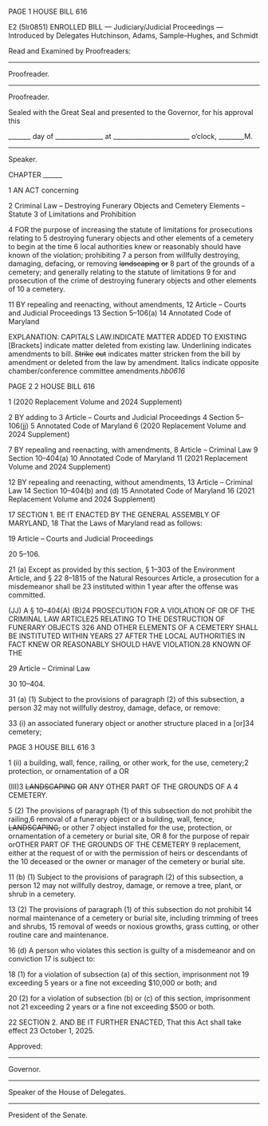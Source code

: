 PAGE 1
HOUSE BILL 616

E2 (5lr0851)
ENROLLED BILL
— Judiciary/Judicial Proceedings —
Introduced by Delegates Hutchinson, Adams, Sample–Hughes, and Schmidt

Read and Examined by Proofreaders:

_______________________________________________
Proofreader.
_______________________________________________
Proofreader.

Sealed with the Great Seal and presented to the Governor, for his approval this

_______ day of _______________ at ________________________ o’clock, ________M.

______________________________________________
Speaker.

CHAPTER ______

1 AN ACT concerning

2 Criminal Law – Destroying Funerary Objects and Cemetery Elements – Statute
3 of Limitations and Prohibition

4 FOR the purpose of increasing the statute of limitations for prosecutions relating to
5 destroying funerary objects and other elements of a cemetery to begin at the time
6 local authorities knew or reasonably should have known of the violation; prohibiting
7 a person from willfully destroying, damaging, defacing, or removing ~~landscaping~~ ~~or~~
8 part of the grounds of a cemetery; and generally relating to the statute of limitations
9 for and prosecution of the crime of destroying funerary objects and other elements of
10 a cemetery.

11 BY repealing and reenacting, without amendments,
12 Article – Courts and Judicial Proceedings
13 Section 5–106(a)
14 Annotated Code of Maryland

EXPLANATION: CAPITALS LAW.INDICATE MATTER ADDED TO EXISTING
[Brackets] indicate matter deleted from existing law.
Underlining indicates amendments to bill.
~~Strike~~ ~~out~~ indicates matter stricken from the bill by amendment or deleted from the law by
amendment.
Italics indicate opposite chamber/conference committee amendments.*hb0616*

PAGE 2
2 HOUSE BILL 616

1 (2020 Replacement Volume and 2024 Supplement)

2 BY adding to
3 Article – Courts and Judicial Proceedings
4 Section 5–106(jj)
5 Annotated Code of Maryland
6 (2020 Replacement Volume and 2024 Supplement)

7 BY repealing and reenacting, with amendments,
8 Article – Criminal Law
9 Section 10–404(a)
10 Annotated Code of Maryland
11 (2021 Replacement Volume and 2024 Supplement)

12 BY repealing and reenacting, without amendments,
13 Article – Criminal Law
14 Section 10–404(b) and (d)
15 Annotated Code of Maryland
16 (2021 Replacement Volume and 2024 Supplement)

17 SECTION 1. BE IT ENACTED BY THE GENERAL ASSEMBLY OF MARYLAND,
18 That the Laws of Maryland read as follows:

19 Article – Courts and Judicial Proceedings

20 5–106.

21 (a) Except as provided by this section, § 1–303 of the Environment Article, and §
22 8–1815 of the Natural Resources Article, a prosecution for a misdemeanor shall be
23 instituted within 1 year after the offense was committed.

(JJ) A § 10–404(A) (B)24 PROSECUTION FOR A VIOLATION OF OR OF THE
CRIMINAL LAW ARTICLE25 RELATING TO THE DESTRUCTION OF FUNERARY OBJECTS
326 AND OTHER ELEMENTS OF A CEMETERY SHALL BE INSTITUTED WITHIN YEARS
27 AFTER THE LOCAL AUTHORITIES IN FACT KNEW OR REASONABLY SHOULD HAVE
VIOLATION.28 KNOWN OF THE

29 Article – Criminal Law

30 10–404.

31 (a) (1) Subject to the provisions of paragraph (2) of this subsection, a person
32 may not willfully destroy, damage, deface, or remove:

33 (i) an associated funerary object or another structure placed in a
[or]34 cemetery;

PAGE 3
HOUSE BILL 616 3

1 (ii) a building, wall, fence, railing, or other work, for the use,
cemetery;2 protection, or ornamentation of a OR

(III)3 ~~LANDSCAPING~~ ~~OR~~ ANY OTHER PART OF THE GROUNDS OF A
4 CEMETERY.

5 (2) The provisions of paragraph (1) of this subsection do not prohibit the
railing,6 removal of a funerary object or a building, wall, fence, ~~LANDSCAPING,~~ or other
7 object installed for the use, protection, or ornamentation of a cemetery or burial site, OR
8 for the purpose of repair orOTHER PART OF THE GROUNDS OF THE CEMETERY
9 replacement, either at the request of or with the permission of heirs or descendants of the
10 deceased or the owner or manager of the cemetery or burial site.

11 (b) (1) Subject to the provisions of paragraph (2) of this subsection, a person
12 may not willfully destroy, damage, or remove a tree, plant, or shrub in a cemetery.

13 (2) The provisions of paragraph (1) of this subsection do not prohibit
14 normal maintenance of a cemetery or burial site, including trimming of trees and shrubs,
15 removal of weeds or noxious growths, grass cutting, or other routine care and maintenance.

16 (d) A person who violates this section is guilty of a misdemeanor and on conviction
17 is subject to:

18 (1) for a violation of subsection (a) of this section, imprisonment not
19 exceeding 5 years or a fine not exceeding $10,000 or both; and

20 (2) for a violation of subsection (b) or (c) of this section, imprisonment not
21 exceeding 2 years or a fine not exceeding $500 or both.

22 SECTION 2. AND BE IT FURTHER ENACTED, That this Act shall take effect
23 October 1, 2025.

Approved:

________________________________________________________________________________
Governor.

________________________________________________________________________________
Speaker of the House of Delegates.

________________________________________________________________________________
President of the Senate.